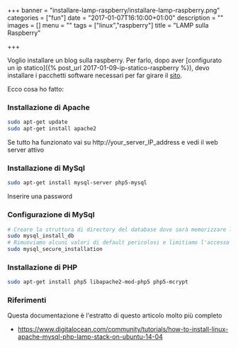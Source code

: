 +++
banner = "installare-lamp-raspberry/installare-lamp-raspberry.png"
categories = ["fun"]
date = "2017-01-07T16:10:00+01:00"
description = ""
images = []
menu = ""
tags = ["linux","raspberry"]
title = "LAMP sulla Raspberry"

+++

Voglio installare un blog sulla raspberry.
Per farlo, dopo aver [configurato un ip statico]({% post_url 2017-01-09-ip-statico-raspberry %}), devo installare i pacchetti software necessari per far girare il [sito](http://www.wedoit.io).

Ecco cosa ho fatto:

<!--more-->

### Installazione di Apache

```bash
sudo apt-get update
sudo apt-get install apache2
```

Se tutto ha funzionato vai su http://your_server_IP_address e vedi il web server attivo

### Installazione di MySql

```bash
sudo apt-get install mysql-server php5-mysql
```

Inserire una password

### Configurazione di MySql

```bash
# Creare la struttura di directory del database dove sarà memorizzare le informazioni
sudo mysql_install_db
# Rimuoviamo alcuni valori di default pericolosi e limitiamo l'accesso al db
sudo mysql_secure_installation
```

### Installazione di PHP

```bash
sudo apt-get install php5 libapache2-mod-php5 php5-mcrypt
```

### Riferimenti

Questa documentazione è l'estratto di questo articolo molto più completo

* https://www.digitalocean.com/community/tutorials/how-to-install-linux-apache-mysql-php-lamp-stack-on-ubuntu-14-04
